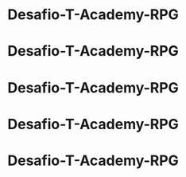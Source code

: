 # Desafio-T-Academy-RPG
# Desafio-T-Academy-RPG
# Desafio-T-Academy-RPG
# Desafio-T-Academy-RPG
# Desafio-T-Academy-RPG
